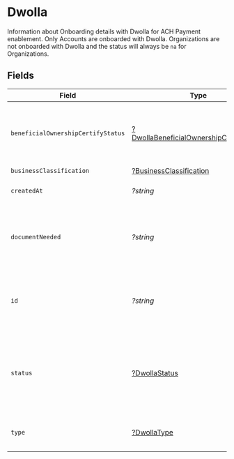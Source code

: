 # Dwolla

Information about Onboarding details with Dwolla for ACH Payment enablement. Only Accounts are onboarded with Dwolla. Organizations are not onboarded with Dwolla and the status will always be `na` for Organizations.


## Fields

| Field                                                                                                                                                                                                                                                  | Type                                                                                                                                                                                                                                                   | Required                                                                                                                                                                                                                                               | Description                                                                                                                                                                                                                                            | Example                                                                                                                                                                                                                                                |
| ------------------------------------------------------------------------------------------------------------------------------------------------------------------------------------------------------------------------------------------------------ | ------------------------------------------------------------------------------------------------------------------------------------------------------------------------------------------------------------------------------------------------------ | ------------------------------------------------------------------------------------------------------------------------------------------------------------------------------------------------------------------------------------------------------ | ------------------------------------------------------------------------------------------------------------------------------------------------------------------------------------------------------------------------------------------------------ | ------------------------------------------------------------------------------------------------------------------------------------------------------------------------------------------------------------------------------------------------------ |
| `beneficialOwnershipCertifyStatus`                                                                                                                                                                                                                     | [?DwollaBeneficialOwnershipCertifyStatus](../../models/shared/DwollaBeneficialOwnershipCertifyStatus.md)                                                                                                                                               | :heavy_minus_sign:                                                                                                                                                                                                                                     | The certification status of the Beneficial Owner (Principal) with Dwolla. This field will be populated when the Beneficial Owner's certification status is set or updated in Dwolla's system.                                                          | certified                                                                                                                                                                                                                                              |
| `businessClassification`                                                                                                                                                                                                                               | [?BusinessClassification](../../models/shared/BusinessClassification.md)                                                                                                                                                                               | :heavy_minus_sign:                                                                                                                                                                                                                                     | N/A                                                                                                                                                                                                                                                    |                                                                                                                                                                                                                                                        |
| `createdAt`                                                                                                                                                                                                                                            | *?string*                                                                                                                                                                                                                                              | :heavy_minus_sign:                                                                                                                                                                                                                                     | The date and time when the Account is created or verified with Dwolla.                                                                                                                                                                                 | 2016-08-17T18:58:47.630Z                                                                                                                                                                                                                               |
| `documentNeeded`                                                                                                                                                                                                                                       | *?string*                                                                                                                                                                                                                                              | :heavy_minus_sign:                                                                                                                                                                                                                                     | The documentation needed for Dwolla to verify the identity of the Business or the Owner's information. This field will be populated when the Dwolla's Onboarding status is `verification_document_needed`.                                             | Owner's Identity proof                                                                                                                                                                                                                                 |
| `id`                                                                                                                                                                                                                                                   | *?string*                                                                                                                                                                                                                                              | :heavy_minus_sign:                                                                                                                                                                                                                                     | The Customer Identifier received from Dwolla for the onboarded Account. This field will be populated when the merchant is onboarded with Dwolla for ACH Payment processing.                                                                            | 8145b6fa-ddb4-4ce9-9c5c-6f5c3ca90fa8                                                                                                                                                                                                                   |
| `status`                                                                                                                                                                                                                                               | [?DwollaStatus](../../models/shared/DwollaStatus.md)                                                                                                                                                                                                   | :heavy_minus_sign:                                                                                                                                                                                                                                     | Status of Onboarding with Dwolla when ACH Payment is enabled for the onboarded Account. When ACH Payment enablement is not needed for the Account or the onboarded entity is an Organization then the status will be updated as `na` (Not Applicable). | completed                                                                                                                                                                                                                                              |
| `type`                                                                                                                                                                                                                                                 | [?DwollaType](../../models/shared/DwollaType.md)                                                                                                                                                                                                       | :heavy_minus_sign:                                                                                                                                                                                                                                     | The customer type as provisioned by Dwolla for the Account when the merchant is Onboarded with Dwolla.                                                                                                                                                 | business                                                                                                                                                                                                                                               |